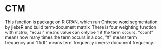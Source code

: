 # CTM
This function is package on R CRAN, which run Chinese word segmentation by jiebeR and build term-document matrix. There is four weighting function with matrix, "equal" means value can only be 1 if the term occurs, "count" means how many times the term occurs in a doc, "tf" means term frequency and "tfidf" means term frequency inverse document frequency.
